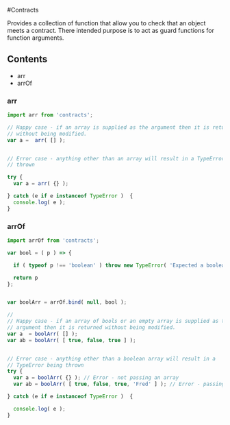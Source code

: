 #Contracts

Provides a collection of function that allow you to check that an object meets a contract. There intended purpose is to act as guard functions for function arguments.

## Contents
 * arr
 * arrOf


### arr

```javascript
import arr from 'contracts';

// Happy case - if an array is supplied as the argument then it is returned
// without being modified.
var a =  arr( [] );


// Error case - anything other than an array will result in a TypeError being
// thrown

try {
  var a = arr( {} );

} catch (e if e instanceof TypeError )  {
  console.log( e );
}
```

### arrOf

```js
import arrOf from 'contracts';

var bool = ( p ) => {

  if ( typeof p !== 'boolean' ) throw new TypeError( 'Expected a boolean!' );

  return p
};


var boolArr = arrOf.bind( null, bool );

//
// Happy case - if an array of bools or an empty array is supplied as the
// argument then it is returned without being modified.
var a  = boolArr( [] );
var ab = boolArr( [ true, false, true ] );


// Error case - anything other than a boolean array will result in a
// TypeError being thrown
try {
  var a = boolArr( {} ); // Error - not passing an array
  var ab = boolArr( [ true, false, true, 'Fred' ] ); // Error - passing an array where not all elements are boolean

} catch (e if e instanceof TypeError )  {

  console.log( e );
}
```
